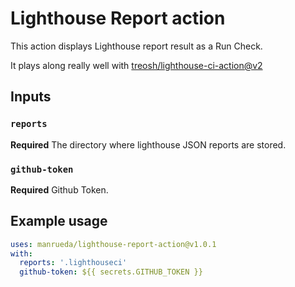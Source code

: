 # Lighthouse Report action

This action displays Lighthouse report result as a Run Check.

It plays along really well with [treosh/lighthouse-ci-action@v2](https://github.com/treosh/lighthouse-ci-action)

## Inputs

### `reports`

**Required** The directory where lighthouse JSON reports are stored.

### `github-token`

**Required** Github Token.

## Example usage

```yaml
uses: manrueda/lighthouse-report-action@v1.0.1
with:
  reports: '.lighthouseci'
  github-token: ${{ secrets.GITHUB_TOKEN }}
```
